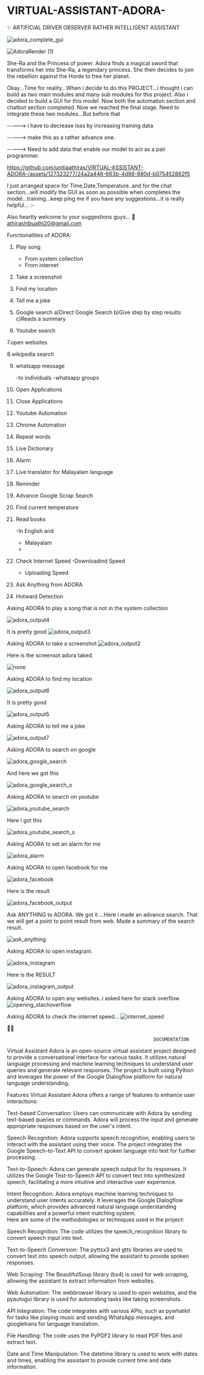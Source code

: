 # VIRTUAL-ASSISTANT-ADORA-
✨ ARTIFICIAL DRIVER OBSERVER RATHER INTELLIGENT ASSISTANT

![adora_complete_gui](https://github.com/unitiaathiras/VIRTUAL-ASSISTANT-ADORA-/assets/127323277/d281bfa1-c4cc-4644-a32b-6d2e676e51a6)


![AdoraRender (1)](https://github.com/unitiaathiras/VIRTUAL-ASSISTANT-ADORA-/assets/127323277/6fd8347e-27b0-450b-a50e-83cc6778ce14)



She-Ra and the Princess of power.
Adora finds a magical sword that transforms her into She-Ra, a legendary princess. She then decides to join the rebellion against the Horde to free her planet.

Okay...Time for reality...When i decide to do this PROJECT...i thought i can build as two main modules and many sub modules for this project. Also i decided to build a GUI for this model.
Now both the automation section and chatbot section completed. Now we reached the final stage. Need to integrate these two modules...But before that

----->  i have to decrease loss by increasing training data

----->  make this as a rather advance one.

----->  Need to add data that enable our model to act as a pair programmer.




https://github.com/unitiaathiras/VIRTUAL-ASSISTANT-ADORA-/assets/127323277/24a2a446-663b-4d98-880d-b075452862f5

I just arranged space for Time,Date,Temperature..and for the chat section...will modify the GUI as soon as possible when completes the model...training...keep ping me if you have any suggestions...it is really helpful... :-

Also heartly welcome to your suggestions guys...
📧athirashibuathi20@gmail.com

Functionalities of ADORA:

1. Play song
    - From system collection
    - From internet
 
2. Take a screenshot

3. Find my location

4. Tell me a joke

5. Google search
    a)Direct Google Search
    b)Give step by step results
    c)Reads a summary 

6. Youtube search

7.open websites

8.wikipedia search

9. whatsapp message

    -to individuals
    -whatsapp groups
   
10. Open Applications

11. Close Applications

12. Youtube Automation

13. Chrome Automation

14. Repeat words

15. Live Dictionary

16. Alarm

17. Live translator for Malayalam language

18. Reminder

19. Advance Google Scrap Search

20. Find current temperature

21. Read books

    -In English and
    - Malayalam
    - 
22. Check Internet Speed
    -Downloadind Speed
    - Uploading Speed
    
23. Ask Anything from ADORA

24. Hotward Detection

Asking ADORA to play a song that is not in the system collection

![adora_output4](https://github.com/unitiaathiras/VIRTUAL-ASSISTANT-ADORA-/assets/127323277/01101dc3-da97-4355-8223-8aa813fd69e2)

It is pretty good
![adora_output3](https://github.com/unitiaathiras/VIRTUAL-ASSISTANT-ADORA-/assets/127323277/8fbdfcf4-c013-4d20-8d57-b67baa261c18)

Asking ADORA to take a screenshot
![adora_output2](https://github.com/unitiaathiras/VIRTUAL-ASSISTANT-ADORA-/assets/127323277/14609cdc-b1b0-47c7-be33-e629ef7e7d49)

Here is the screensot adora taked.

![none](https://github.com/unitiaathiras/VIRTUAL-ASSISTANT-ADORA-/assets/127323277/e6467623-f679-4bde-97e1-1e8b878c2bf6)

Asking ADORA to find my location

![adora_output6](https://github.com/unitiaathiras/VIRTUAL-ASSISTANT-ADORA-/assets/127323277/ec74a8b0-af9d-48e2-9c98-dc7e8e59f73e)

It is pretty good


![adora_output5](https://github.com/unitiaathiras/VIRTUAL-ASSISTANT-ADORA-/assets/127323277/6d083d3b-ae79-421f-a26f-5d40f43d8dcb)


Asking ADORA to tell me a joke

![adora_output7](https://github.com/unitiaathiras/VIRTUAL-ASSISTANT-ADORA-/assets/127323277/a0ebef67-3500-4afc-965d-936801acce97)

Asking ADORA to search on google

![adora_google_search](https://github.com/unitiaathiras/VIRTUAL-ASSISTANT-ADORA-/assets/127323277/488005c1-a489-4e5c-84b3-2aa88a7aa961)

And here we got this

![adora_google_search_o](https://github.com/unitiaathiras/VIRTUAL-ASSISTANT-ADORA-/assets/127323277/c92de833-0cd5-4a70-9799-79c84e84f930)


Asking ADORA to search on youtube

![adora_youtube_search](https://github.com/unitiaathiras/VIRTUAL-ASSISTANT-ADORA-/assets/127323277/354cdf53-f31a-4590-8550-49dec1512939)

Here i got this

![adora_youtube_search_o](https://github.com/unitiaathiras/VIRTUAL-ASSISTANT-ADORA-/assets/127323277/582f764c-1f6c-4eb3-8f0e-0d275e50a05c)

Asking ADORA to set an alarm for me

![adora_alarm](https://github.com/unitiaathiras/VIRTUAL-ASSISTANT-ADORA-/assets/127323277/11b3e6e3-fd71-46e2-b44b-c93f634e0918)

Asking ADORA to open facebook for me

![adora_facebook](https://github.com/unitiaathiras/VIRTUAL-ASSISTANT-ADORA-/assets/127323277/5fde1f53-c19c-4958-b04c-eed70ab4c668)

Here is the result

![adora_facebook_output](https://github.com/unitiaathiras/VIRTUAL-ASSISTANT-ADORA-/assets/127323277/190d3335-b24b-45d3-ae4b-1e1ba7a062a5)

Ask ANYTHING to ADORA. We got it ...Here i made an advance search. That we will get a point to point result from web. Made a summary of the search result. 

![ask_anything](https://github.com/unitiaathiras/VIRTUAL-ASSISTANT-ADORA-/assets/127323277/3e4b7c5b-5445-47f5-9e5b-848cdb636605)

Asking ADORA to open instagram.

![adora_instagram](https://github.com/unitiaathiras/VIRTUAL-ASSISTANT-ADORA-/assets/127323277/5b404688-c8ec-4245-be83-d7f12eddd890)

Here is the RESULT

![adora_instagram_output](https://github.com/unitiaathiras/VIRTUAL-ASSISTANT-ADORA-/assets/127323277/55286f88-a202-44e7-90f4-01b82104aeb2)

Asking ADORA to open any websites..i asked here for stack overflow
![opening_stachoverflow](https://github.com/unitiaathiras/VIRTUAL-ASSISTANT-ADORA-/assets/127323277/796b4301-fcf6-4f43-ab93-ebde52496abb)

Asking ADORA to check the internet speed...
![internet_speed](https://github.com/unitiaathiras/VIRTUAL-ASSISTANT-ADORA-/assets/127323277/aa56ae85-db02-44ca-a86d-cf476b0f070d)

📙📖


                                                          DOCUMENTATION

Virtual Assistant Adora is an open-source virtual assistant project designed to provide a conversational interface for various tasks. It utilizes natural language processing and machine learning techniques to understand user queries and generate relevant responses. The project is built using Python and leverages the power of the Google Dialogflow platform for natural language understanding.

Features
Virtual Assistant Adora offers a range of features to enhance user interactions:

Text-based Conversation: Users can communicate with Adora by sending text-based queries or commands. Adora will process the input and generate appropriate responses based on the user's intent.

Speech Recognition: Adora supports speech recognition, enabling users to interact with the assistant using their voice. The project integrates the Google Speech-to-Text API to convert spoken language into text for further processing.

Text-to-Speech: Adora can generate speech output for its responses. It utilizes the Google Text-to-Speech API to convert text into synthesized speech, facilitating a more intuitive and interactive user experience.

Intent Recognition: Adora employs machine learning techniques to understand user intents accurately. It leverages the Google Dialogflow platform, which provides advanced natural language understanding capabilities and a powerful intent matching system.                                                           
Here are some of the methodologies or techniques used in the project:

Speech Recognition: The code utilizes the speech_recognition library to convert speech input into text.

Text-to-Speech Conversion: The pyttsx3 and gtts libraries are used to convert text into speech output, allowing the assistant to provide spoken responses.

Web Scraping: The BeautifulSoup library (bs4) is used for web scraping, allowing the assistant to extract information from websites.

Web Automation: The webbrowser library is used to open websites, and the pyautogui library is used for automating tasks like taking screenshots.

API Integration: The code integrates with various APIs, such as pywhatkit for tasks like playing music and sending WhatsApp messages, and googletrans for language translation.

File Handling: The code uses the PyPDF2 library to read PDF files and extract text.

Date and Time Manipulation: The datetime library is used to work with dates and times, enabling the assistant to provide current time and date information.
